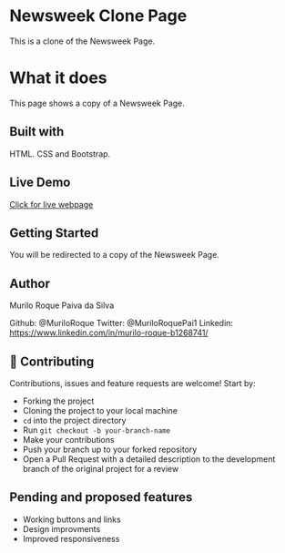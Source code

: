 # Newsweek Clone Page
This is a clone of the Newsweek Page.

<!-- ![screenshot](images/apple.png) -->

# What it does
This page shows a copy of a Newsweek Page.

## Built with
HTML. CSS and Bootstrap.

## Live Demo
[Click for live webpage](https://raw.githack.com/MuriloRoque/Newsweek-Clone/feature-branch/index.html)

## Getting Started
You will be redirected to a copy of the Newsweek Page.

## Author

Murilo Roque Paiva da Silva

Github: @MuriloRoque
Twitter: @MuriloRoquePai1
Linkedin: https://www.linkedin.com/in/murilo-roque-b1268741/

## 🤝 Contributing

Contributions, issues and feature requests are welcome! Start by:
* Forking the project
* Cloning the project to your local machine
* `cd` into the project directory
* Run `git checkout -b your-branch-name`
* Make your contributions
* Push your branch up to your forked repository
* Open a Pull Request with a detailed description to the development branch of the original project for a review

## Pending and proposed features
* Working buttons and links
* Design improvments
* Improved responsiveness
